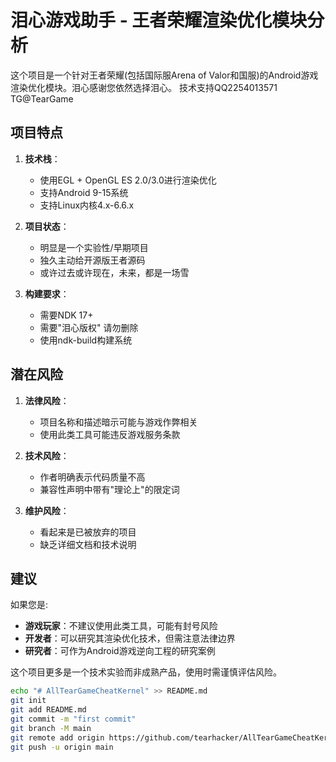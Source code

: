 # 泪心游戏助手 - 王者荣耀渲染优化模块分析

这个项目是一个针对王者荣耀(包括国际服Arena of Valor和国服)的Android游戏渲染优化模块。泪心感谢您依然选择泪心。
技术支持QQ2254013571  TG@TearGame
## 项目特点

1. **技术栈**：
   - 使用EGL + OpenGL ES 2.0/3.0进行渲染优化
   - 支持Android 9-15系统
   - 支持Linux内核4.x-6.6.x

2. **项目状态**：
   - 明显是一个实验性/早期项目
   - 独久主动给开源版王者源码
   - 或许过去或许现在，未来，都是一场雪

3. **构建要求**：
   - 需要NDK 17+
   - 需要"泪心版权" 请勿删除
   - 使用ndk-build构建系统


## 潜在风险

1. **法律风险**：
   - 项目名称和描述暗示可能与游戏作弊相关
   - 使用此类工具可能违反游戏服务条款

2. **技术风险**：
   - 作者明确表示代码质量不高
   - 兼容性声明中带有"理论上"的限定词

3. **维护风险**：
   - 看起来是已被放弃的项目
   - 缺乏详细文档和技术说明

## 建议

如果您是:
- **游戏玩家**：不建议使用此类工具，可能有封号风险
- **开发者**：可以研究其渲染优化技术，但需注意法律边界
- **研究者**：可作为Android游戏逆向工程的研究案例

这个项目更多是一个技术实验而非成熟产品，使用时需谨慎评估风险。

```bash
echo "# AllTearGameCheatKernel" >> README.md
git init
git add README.md
git commit -m "first commit"
git branch -M main
git remote add origin https://github.com/tearhacker/AllTearGameCheatKernel.git
git push -u origin main

